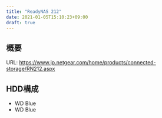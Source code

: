 ```yaml
---
title: "ReadyNAS 212"
date: 2021-01-05T15:10:23+09:00
draft: true
---
```


## 概要
URL: https://www.jp.netgear.com/home/products/connected-storage/RN212.aspx

## HDD構成
* WD Blue
* WD Blue
